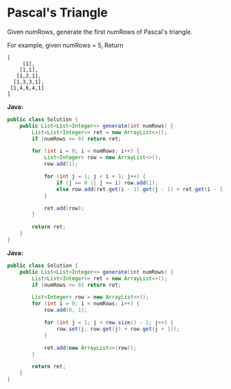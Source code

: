 # Pascal's Triangle

Given numRows, generate the first numRows of Pascal's triangle.

For example, given numRows = 5,
Return

    [
         [1],
        [1,1],
       [1,2,1],
      [1,3,3,1],
     [1,4,6,4,1]
    ]

**Java:**
```java
public class Solution {
    public List<List<Integer>> generate(int numRows) {
        List<List<Integer>> ret = new ArrayList<>();
        if (numRows <= 0) return ret;

        for (int i = 0; i < numRows; i++) {
            List<Integer> row = new ArrayList<>();
            row.add(1);

            for (int j = 1; j < i + 1; j++) {
                if (j == 0 || j == i) row.add(1);
                else row.add(ret.get(i - 1).get(j - 1) + ret.get(i - 1).get(j));
            }

            ret.add(row);
        }

        return ret;
    }
}
```

**Java:**
```java
public class Solution {
    public List<List<Integer>> generate(int numRows) {
        List<List<Integer>> ret = new ArrayList<>();
        if (numRows <= 0) return ret;

        List<Integer> row = new ArrayList<>();
        for (int i = 0; i < numRows; i++) {
            row.add(0, 1);

            for (int j = 1; j < row.size() - 1; j++) {
                row.set(j, row.get(j) + row.get(j + 1));
            }

            ret.add(new ArrayList<>(row));
        }

        return ret;
    }
}
```
